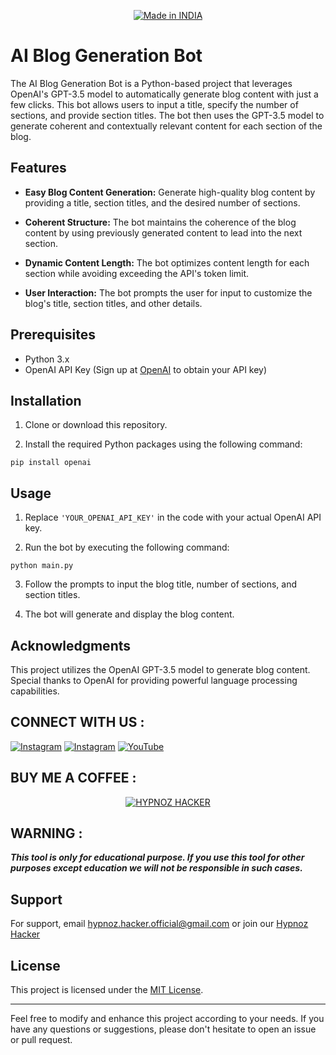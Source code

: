 <p align="center">
<a href="#"><img title="Made in INDIA" src="https://img.shields.io/badge/MADE%20IN-INDIA-SCRIPT?colorA=%23ff8100&colorB=%23017e40&colorC=%23ff0000&style=for-the-badge"></a>
</p>

# AI Blog Generation Bot

The AI Blog Generation Bot is a Python-based project that leverages OpenAI's GPT-3.5 model to automatically generate blog content with just a few clicks. This bot allows users to input a title, specify the number of sections, and provide section titles. The bot then uses the GPT-3.5 model to generate coherent and contextually relevant content for each section of the blog.

## Features

- **Easy Blog Content Generation:** Generate high-quality blog content by providing a title, section titles, and the desired number of sections.

- **Coherent Structure:** The bot maintains the coherence of the blog content by using previously generated content to lead into the next section.

- **Dynamic Content Length:** The bot optimizes content length for each section while avoiding exceeding the API's token limit.

- **User Interaction:** The bot prompts the user for input to customize the blog's title, section titles, and other details.

## Prerequisites

- Python 3.x
- OpenAI API Key (Sign up at [OpenAI](https://beta.openai.com/signup/) to obtain your API key)

## Installation

1. Clone or download this repository.

2. Install the required Python packages using the following command:

```
pip install openai
```

## Usage

1. Replace `'YOUR_OPENAI_API_KEY'` in the code with your actual OpenAI API key.

2. Run the bot by executing the following command:

```
python main.py
```


3. Follow the prompts to input the blog title, number of sections, and section titles.

4. The bot will generate and display the blog content.

## Acknowledgments

This project utilizes the OpenAI GPT-3.5 model to generate blog content. Special thanks to OpenAI for providing powerful language processing capabilities.

## CONNECT WITH US :

[![Instagram](https://img.shields.io/badge/INSTAGRAM-FOLLOW-red?style=for-the-badge&logo=instagram)](https://www.instagram.com/hypnoz.hacker)
[![Instagram](https://img.shields.io/badge/WEBSITE-VISIT-yellow?style=for-the-badge&logo=blogger)](https://payhip.com/coderedhacker)
<a href="https://youtube.com/@hypnoz.hacker"><img title="YouTube" src="https://img.shields.io/badge/Hypnoz.Hackers-red?style=for-the-badge&logo=Youtube"></a>

## BUY ME A COFFEE :

<p align="center">
<a href="https://www.buymeacoffee.com/hypnozhackp"><img title="HYPNOZ HACKER" src="https://camo.githubusercontent.com/ae8af018f80649f3d379eb23dbf59acceaffa24e/68747470733a2f2f6c69626572617061792e636f6d2f6173736574732f776964676574732f646f6e6174652e737667"></a>
</p>

## WARNING : 
***This tool is only for educational purpose. If you use this tool for other purposes except education we will not be responsible in such cases.***

## Support

For support, email hypnoz.hacker.official@gmail.com or join our [Hypnoz Hacker](https://youtube.com/@hypnoz.hacker)

## License

This project is licensed under the [MIT License](LICENSE).

---

Feel free to modify and enhance this project according to your needs. If you have any questions or suggestions, please don't hesitate to open an issue or pull request.
